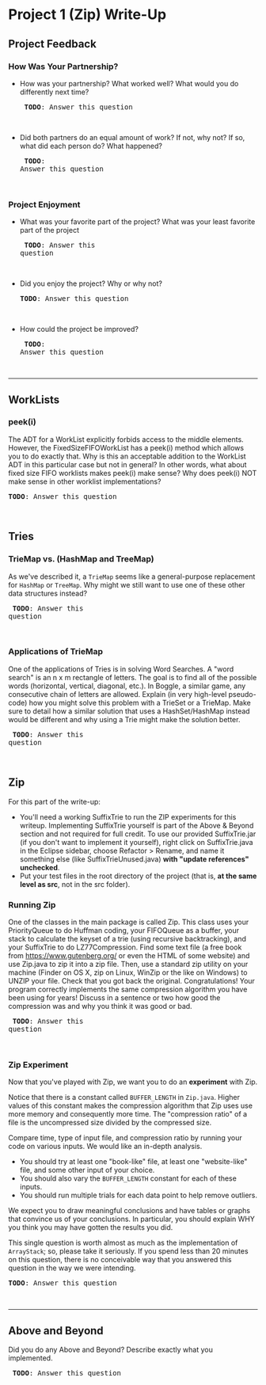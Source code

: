 # Project 1 (Zip) Write-Up #

## Project Feedback ##
### How Was Your Partnership? ###
- How was your partnership? What worked well? What would you do differently next time? <pre>
**TODO**: Answer this question
</pre><br>

- Did both partners do an equal amount of work?  If not, why not? If so, what did each person do? What happened? <pre>
**TODO**: Answer this question
</pre><br>

### Project Enjoyment ###
- What was your favorite part of the project?  What was your least favorite part of the project <pre>
**TODO**: Answer this question
</pre><br>

- Did you enjoy the project?  Why or why not? <pre>
**TODO**: Answer this question
</pre><br>

- How could the project be improved? <pre>
**TODO**: Answer this question
</pre><br>

-----

## WorkLists ##
### peek(i) ###
The ADT for a WorkList explicitly forbids access to the middle elements.  However, the FixedSizeFIFOWorkList has a peek(i) method which allows you to do exactly that. Why is this an acceptable addition to the WorkList ADT in this particular case but not in general? In other words, what about fixed size FIFO worklists makes peek(i) make sense? Why does peek(i) NOT make sense in other worklist implementations? <pre>
**TODO**: Answer this question
</pre><br>

## Tries ##
### TrieMap vs. (HashMap and TreeMap) ###
As we've described it, a `TrieMap` seems like a general-purpose replacement for `HashMap` or `TreeMap`. Why might we still want to use one of these other data structures instead? <pre>
**TODO**: Answer this question
</pre><br>

### Applications of TrieMap ###
One of the applications of Tries is in solving Word Searches.  A "word search" is an n x m rectangle of letters.  The goal is to find all of the possible words (horizontal, vertical, diagonal, etc.).  In Boggle, a similar game, any consecutive chain of letters are allowed.  Explain (in very high-level pseudo-code) how you might solve this problem with a TrieSet or a TrieMap.  Make sure to detail how a similar solution that uses a HashSet/HashMap instead would be different and why using a Trie might make the solution better.<pre>
**TODO**: Answer this question
</pre><br>

## Zip ##
For this part of the write-up:
- You'll need a working SuffixTrie to run the ZIP experiments for this writeup.  Implementing SuffixTrie yourself is part of the Above & Beyond section and not required for full credit.  To use our provided SuffixTrie.jar (if you don't want to implement it yourself), right click on SuffixTrie.java in the Eclipse sidebar, choose Refactor > Rename, and name it something else (like SuffixTrieUnused.java) **with "update references" unchecked**. <br>
- Put your test files in the root directory of the project (that is, **at the same level as src**, not in the src folder).

### Running Zip ###
One of the classes in the main package is called Zip. This class uses your PriorityQueue to do Huffman coding, your FIFOQueue as a buffer, your stack to calculate the keyset of a trie (using recursive backtracking), and your SuffixTrie to do LZ77Compression. Find some text file (a free book from https://www.gutenberg.org/ or even the HTML of some website) and use Zip.java to zip it into a zip file. Then, use a standard zip utility on your machine (Finder on OS X, zip on Linux, WinZip or the like on Windows) to UNZIP your file. Check that you got back the original. Congratulations! Your program correctly implements the same compression algorithm you have been using for years! Discuss in a sentence or two how good the compression was and why you think it was good or bad. <pre>
**TODO**: Answer this question
</pre><br>

### Zip Experiment ###
Now that you've played with Zip, we want you to do an **experiment** with Zip. <br>

Notice that there is a constant called `BUFFER_LENGTH` in `Zip.java`. Higher values of this constant makes the compression algorithm that Zip uses use more memory and consequently more time. The "compression ratio" of a file is the uncompressed size divided by the compressed size. <br>

Compare time, type of input file, and compression ratio by running your code on various inputs.  We would like an in-depth analysis. 
- You should try at least one "book-like" file, at least one "website-like" file, and some other input of your choice. 
- You should also vary the `BUFFER_LENGTH` constant for each of these inputs.
- You should run multiple trials for each data point to help remove outliers.

We expect you to draw meaningful conclusions and have tables or graphs that convince us of your conclusions. In particular, you should explain WHY you think you may have gotten the results you did. <br>

This single question is worth almost as much as the implementation of `ArrayStack`; so, please take it seriously.  If you spend less than 20 minutes on this question, there is no conceivable way that you answered this question in the way we were intending. <pre>
**TODO**: Answer this question
</pre><br>

----

## Above and Beyond ##
Did you do any Above and Beyond?  Describe exactly what you implemented. <pre>
**TODO**: Answer this question
</pre><br>
